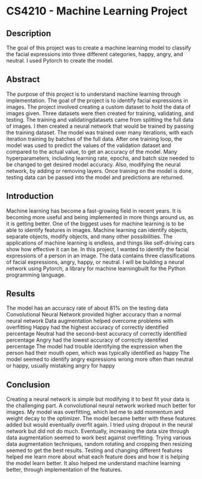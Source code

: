 # CS4210 - Machine Learning Project
## Description
The goal of this project was to create a machine learning model to classify the facial expressions into three different categories, happy, angry, and neutral. I used Pytorch to create the model.
## Abstract
The purpose of this project is to understand machine learning through implementation. The goal of the project is to identify facial expressions in images. The project involved creating a custom dataset to hold the data of images given. Three datasets were then created for training, validating, and testing. The training and validatingdatasets came from splitting the full data of images. I then created a neural network that would be trained by passing the training dataset. The model was trained over many iterations, with each iteration training by batches of the full data. After one training loop, the model was used to predict the values of the validation dataset and compared to the actual value, to get an accuracy of the model. Many hyperparameters, including learning rate, epochs, and batch size needed to 
be changed to get desired model accuracy. Also, modifying the neural network, by adding or removing layers. Once training on the model is done, testing data can be passed into the model and predictions are returned.
## Introduction
Machine learning has become a fast-growing field in recent years. It is becoming more useful and being implemented in more things around us, as it is getting better. One of the biggest uses for machine learning is to be able to identify features in images. Machine learning can identify objects, separate objects, modify objects, and many other possibilities. The applications of machine learning is endless, and things like self-driving cars show how effective it can be. In this project, I wanted to identify the facial expressions of a person in an image. The data contains three classifications of facial expressions, angry, happy, or neutral. I will be building a neural network using Pytorch, a library for machine learningbuilt for the Python programming language.
## Results
The model has an accuracy rate of about 81% on the testing data
Convolutional Neural Network provided higher accuracy than a normal neural network
Data augmentation helped overcome problems with overfitting
Happy had the highest accuracy of correctly identified percentage
Neutral had the second-best accuracy of correctly identified percentage
Angry had the lowest accuracy of correctly identified percentage
The model had trouble identifying the expression when the person had their mouth open, which was typically identified as happy
The model seemed to identify angry expressions wrong more often than neutral or happy, usually mistaking angry for happy
## Conclusion
Creating a neural network is simple but modifying it to best fit your data is the challenging part. A convolutional neural network worked much better for images. My model was overfitting, which led me to add momentum and weight decay to the optimizer. The model became better with these features added but would eventually overfit again. I tried using dropout in the neural network but did not do much. Eventually, increasing the data size through data augmentation seemed to work best against overfitting. Trying various data augmentation techniques, random rotating and cropping then resizing seemed to get the best results. Testing and changing different features helped me learn more about what each feature does and how it is helping the model learn better. It also helped me understand machine learning better, through implementation of the features.

